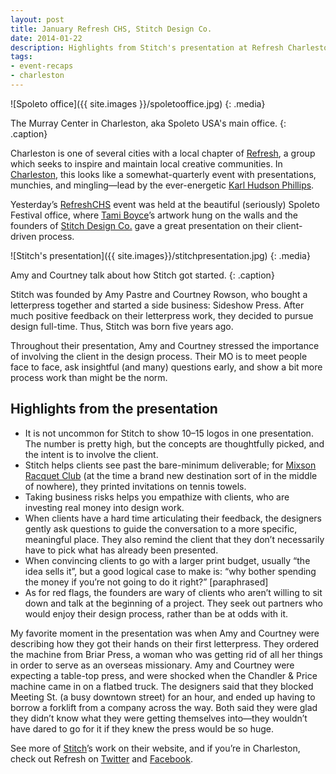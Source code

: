 ```yaml
---
layout: post
title: January Refresh CHS, Stitch Design Co.
date: 2014-01-22
description: Highlights from Stitch's presentation at Refresh Charleston.
tags:
- event-recaps
- charleston
---
```


![Spoleto office]({{ site.images }}/spoletooffice.jpg)
{: .media}

The Murray Center in Charleston, aka Spoleto USA's main office.
{: .caption}

Charleston is one of several cities with a local chapter of [Refresh](http://refreshingcities.com/), a group which seeks to inspire and maintain local creative communities. In [Charleston](http://refreshcharleston.com/), this looks like a somewhat-quarterly event with presentations, munchies, and mingling—lead by the ever-energetic [Karl Hudson Phillips](http://about.me/karlhudsonphillips).

Yesterday&rsquo;s [RefreshCHS](http://refreshcharleston.com/) event was held at the beautiful (seriously) Spoleto Festival office, where [Tami Boyce](https://twitter.com/tami_draws)&rsquo;s artwork hung on the walls and the founders of [Stitch Design Co.](http://stitchdesignco.com/) gave a great presentation on their client-driven process.

![Stitch's presentation]({{ site.images}}/stitchpresentation.jpg)
{: .media}

Amy and Courtney talk about how Stitch got started.
{: .caption}

Stitch was founded by Amy Pastre and Courtney Rowson, who bought a letterpress together and started a side business: Sideshow Press. After much positive feedback on their letterpress work, they decided to pursue design full-time. Thus, Stitch was born five years ago.

Throughout their presentation, Amy and Courtney stressed the importance of involving the client in the design process. Their MO is to meet people face to face, ask insightful (and many) questions early, and show a bit more process work than might be the norm.

## Highlights from the presentation

* It is not uncommon for Stitch to show 10–15 logos in one presentation. The number is pretty high, but the concepts are thoughtfully picked, and the intent is to involve the client.
* Stitch helps clients see past the bare-minimum deliverable; for [Mixson Racquet Club](http://www.stitchdesignco.com/work/view/mixson-bath-and-racquet-club) (at the time a brand new destination sort of in the middle of nowhere), they printed invitations on tennis towels.
* Taking business risks helps you empathize with clients, who are investing real money into design work.
* When clients have a hard time articulating their feedback, the designers gently ask questions to guide the conversation to a more specific, meaningful place. They also remind the client that they don&rsquo;t necessarily have to pick what has already been presented.
* When convincing clients to go with a larger print budget, usually “the idea sells it”, but a good logical case to make is: “why bother spending the money if you&rsquo;re not going to do it right?” [paraphrased]
* As for red flags, the founders are wary of clients who aren&rsquo;t willing to sit down and talk at the beginning of a project. They seek out partners who would enjoy their design process, rather than be at odds with it.

My favorite moment in the presentation was when Amy and Courtney were describing how they got their hands on their first letterpress. They ordered the machine from Briar Press, a woman who was getting rid of all her things in order to serve as an overseas missionary. Amy and Courtney were expecting a table-top press, and were shocked when the Chandler & Price machine came in on a flatbed truck. The designers said that they blocked Meeting St. (a busy downtown street) for an hour, and ended up having to borrow a forklift from a company across the way. Both said they were glad they didn&rsquo;t know what they were getting themselves into—they wouldn&rsquo;t have dared to go for it if they knew the press would be so huge.

See more of [Stitch](http://stitchdesignco.com/)&rsquo;s work on their website, and if you&rsquo;re in Charleston, check out Refresh on [Twitter](https://twitter.com/refreshchs) and [Facebook](https://www.facebook.com/refreshchs).
